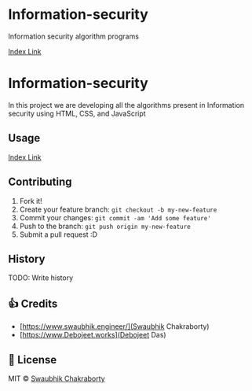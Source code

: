 # Information-security
Information security algorithm programs

[Index Link](https://swaubhik.engineer/information-security/)
# Information-security

In this project we are developing all the algorithms present in Information security using HTML, CSS, and JavaScript



## Usage

[Index Link](https://swaubhik.engineer/information-security/)

## Contributing

1. Fork it!
2. Create your feature branch: `git checkout -b my-new-feature`
3. Commit your changes: `git commit -am 'Add some feature'`
4. Push to the branch: `git push origin my-new-feature`
5. Submit a pull request :D

## History

TODO: Write history

## :+1: Credits

- [https://www.swaubhik.engineer/](Swaubhik Chakraborty)
- [https://www.Debojeet.works](Debojeet Das)

## :eyes: License

MIT &copy; [Swaubhik Chakraborty](https://github.com/swaubhik/information-security/blob/master/LICENSE)